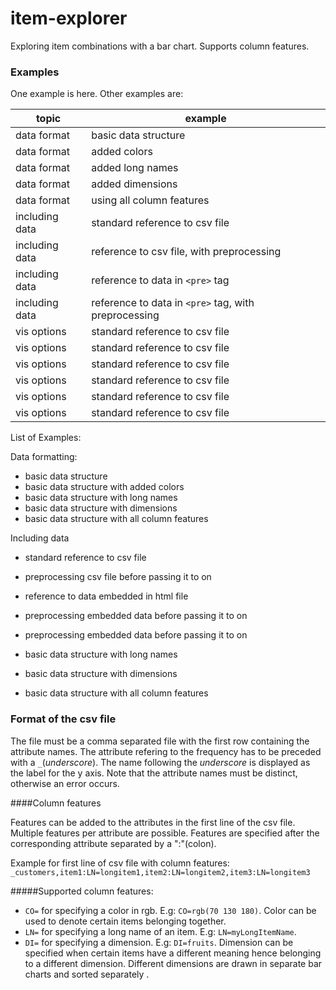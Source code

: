 # item-explorer
Exploring item combinations with a bar chart.
Supports column features.

### Examples

One example is here.
Other examples are:

| topic  | example |
| ------------- | ------------- |
| data format  | basic data structure  |
| data format  | added colors  |
| data format  | added long names  |
| data format  | added dimensions |
| data format  | using all column features  |
| including data | standard reference to csv file  |
| including data | reference to csv file, with preprocessing |
| including data | reference to data in `<pre>` tag  |
| including data | reference to data in `<pre>` tag,  with preprocessing |
| vis options | standard reference to csv file  |
| vis options | standard reference to csv file  |
| vis options | standard reference to csv file  |
| vis options | standard reference to csv file  |
| vis options | standard reference to csv file  |
| vis options | standard reference to csv file  |

List of Examples:

Data formatting:
* basic data structure
* basic data structure with added colors
* basic data structure with long names
* basic data structure with dimensions
* basic data structure with all column features

Including data
* standard reference to csv file
* preprocessing csv file before passing it to on
* reference to data embedded in html file
* preprocessing embedded data before passing it to on
* preprocessing embedded data before passing it to on

* basic data structure with long names
* basic data structure with dimensions
* basic data structure with all column features

### Format of the csv file

The file must be a comma separated file with the first row containing the attribute names.
The attribute refering to the frequency has to be preceded with a `_`(*underscore*).
The name following the *underscore* is displayed as the label for the y axis. Note that the attribute names must be distinct, otherwise an error occurs.

####Column features

Features can be added to the attributes in the first line of the csv file.
Multiple features per attribute are possible. Features are specified after the corresponding attribute separated by a ":"(colon).

Example for first line of csv file with column features:
`_customers,item1:LN=longitem1,item2:LN=longitem2,item3:LN=longitem3`

#####Supported column features:

- `CO=` for specifying a color in rgb. E.g: `CO=rgb(70 130 180)`. Color can be used to denote certain items belonging together.
- `LN=` for specifying a long name of an item. E.g: `LN=myLongItemName`.
- `DI=` for specifying a dimension. E.g: `DI=fruits`. 
Dimension can be specified when certain items have a different meaning hence belonging to a different dimension. Different dimensions are drawn in separate bar charts and sorted separately
.

